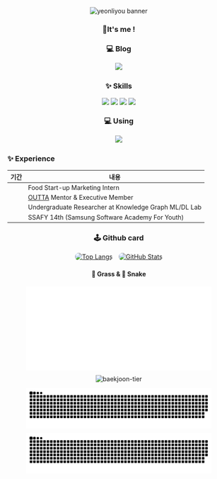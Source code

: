 <!-- 프로필 배너 -->
<p align="center">
  <img src="https://capsule-render.vercel.app/api?type=blur&height=300&color=F9C5D1&text=yeonliyou&strokeWidth=2&section=footer&reversal=true&fontAlign=50&stroke=F0F0F0&fontColor=FFFFFF&fontSize=55&textBg=false" alt="yeonliyou banner"/>
</p>

<!-- 소개 문구 -->
<h3 align="center">👋It's me !</h1>

<!-- 블로그 섹션 -->
<h3 align="center">💻 Blog</h3>
<p align="center">
  <a href="https://yeonliyou.github.io/" target="_blank">
    <img src="https://img.shields.io/badge/yeonliyou.github.io-Blog-ff69b4?style=for-the-badge&logo=githubpages&logoColor=white"/>
  </a>
</p>

<!-- Skills 섹션 -->
<h3 align="center">✨ Skills</h3>
<p align="center">
  <img src="https://img.shields.io/badge/Python-F9A8D4?style=for-the-badge&logo=python&logoColor=white"/>
  <img src="https://img.shields.io/badge/R-EC4899?style=for-the-badge&logo=r&logoColor=white"/>
  <img src="https://img.shields.io/badge/MySQL-FBCFE8?style=for-the-badge&logo=mysql&logoColor=black"/> <!-- 아이콘 강조 -->
  <img src="https://img.shields.io/badge/Neo4j-DB2777?style=for-the-badge&logo=neo4j&logoColor=white"/>
</p>

<!-- Using 섹션 -->
<h3 align="center">💻 Using</h3>
<p align="center">
  <img src="https://img.shields.io/badge/mac%20os-000000?style=for-the-badge&logo=apple&logoColor=white"/>
</p>

<!-- Highlights 섹션 -->
### ✨ Experience

| 기간 | 내용 |
| ---- | ---------------------------------------------------- |
|      | Food Start-up Marketing Intern |
|      | [OUTTA](https://outta.ai/ko) Mentor & Executive Member |
|      | Undergraduate Researcher at Knowledge Graph ML/DL Lab |
|      | SSAFY 14th (Samsung Software Academy For Youth) |

<p align="center">
  
</p>

<h3 align="center">🕹️ Github card</h3>

<!-- 1) Top Langs + GitHub Stats -->
<div align="center" style="display:flex;justify-content:center;gap:10px;flex-wrap:wrap;margin-bottom:12px;">
  <a href="https://github.com/yeonliyou/github-readme-stats">
    <img 
      src="https://github-readme-stats.vercel.app/api/top-langs/?username=yeonliyou&layout=donut&theme=omni" 
      alt="Top Langs"
      style="height:200px;border:2px solid white;border-radius:10px;"
    />
  </a>
  <a href="https://github.com/yeonliyou/github-readme-stats">
    <img 
      src="https://github-readme-stats.vercel.app/api?username=yeonliyou&show_icons=true&theme=omni" 
      alt="GitHub Stats"
      style="height:200px;border:2px solid white;border-radius:10px;"
    />
  </a>
</div>

<h4 align="center">🌱 Grass & 🐍 Snake </h4>

<!-- 2) 잔디 + 백준 티어 -->
<div align="center" style="display:flex;justify-content:center;gap:10px;flex-wrap:wrap;margin-bottom:12px;">
  <img src="https://raw.githubusercontent.com/yeonliyou/yeonliyou/master/dist/metrics-6m.svg" alt="metrics" width="420" />
  <img src="http://mazandi.herokuapp.com/api?handle=yeonliyou&theme=warm" alt="baekjoon-tier" />
</div>

<!-- 3) 스네이크 다크 + 라이트 -->
<div align="center" style="display:flex;justify-content:center;gap:10px;flex-wrap:wrap;">
  <img src="https://raw.githubusercontent.com/yeonliyou/yeonliyou/output/github-contribution-grid-snake-dark.svg" alt="snake-dark" width="420" />
  <img src="https://raw.githubusercontent.com/yeonliyou/yeonliyou/output/github-contribution-grid-snake.svg" alt="snake" width="420" />
</div>



  
